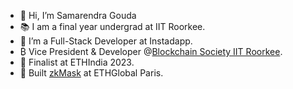 - 👋 Hi, I’m Samarendra Gouda
- 📚 I am a final year undergrad at IIT Roorkee.
- 🚀 I’m a Full-Stack Developer at Instadapp.
- ₿ Vice President & Developer @[Blockchain Society IIT Roorkee](https://github.com/BlocSoc-iitr).
- 📍 Finalist at ETHIndia 2023.
- 📍 Built [zkMask](https://github.com/zkMask) at ETHGlobal Paris.


<!---
samarendra18/samarendra18 is a ✨ special ✨ repository because its `README.md` (this file) appears on your GitHub profile.
You can click the Preview link to take a look at your changes.
--->
